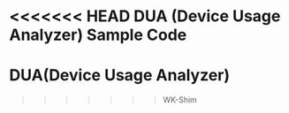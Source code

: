<<<<<<< HEAD
DUA (Device Usage Analyzer) Sample Code
=======
# DUA(Device Usage Analyzer)
>>>>>>> WK-Shim
